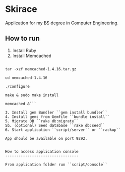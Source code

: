 Skirace
=======

Application for my BS degree in Computer Engineering.

How to run
----------

1. Install Ruby
2. Install Memcached

  ```wget http://www.memcached.org/files/memcached-1.4.16.tar.gz

  tar -xzf memcached-1.4.16.tar.gz
  
  cd memcached-1.4.16
  
  ./configure
  
  make & sudo make install
  
  memcached &```

3. Install gem Bundler ``gem install bundler``
4. Install gems from Gemfile ``bundle install``
5. Migrate DB ``rake db:migrate``
5b. (optional) Seed database ``rake db:seed``
6. Start application ``script/server`` or ``rackup``

App should be available on port 9292.


How to access application console
---------------------------------

From application folder run ``script/console``